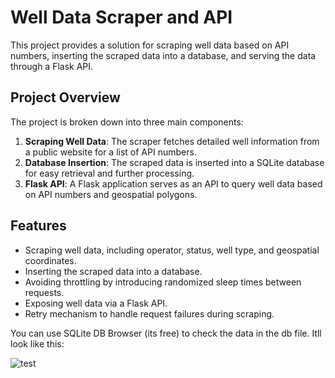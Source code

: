# Well Data Scraper and API

This project provides a solution for scraping well data based on API numbers, inserting the scraped data into a database, and serving the data through a Flask API.

## Project Overview

The project is broken down into three main components:

1. **Scraping Well Data**: The scraper fetches detailed well information from a public website for a list of API numbers.
2. **Database Insertion**: The scraped data is inserted into a SQLite database for easy retrieval and further processing.
3. **Flask API**: A Flask application serves as an API to query well data based on API numbers and geospatial polygons.

## Features

- Scraping well data, including operator, status, well type, and geospatial coordinates.
- Inserting the scraped data into a database.
- Avoiding throttling by introducing randomized sleep times between requests.
- Exposing well data via a Flask API.
- Retry mechanism to handle request failures during scraping.


You can use SQLite DB Browser (its free) to check the data in the db file. Itll look like this:

![test]("images/SQLiteDbBrowser.png")
